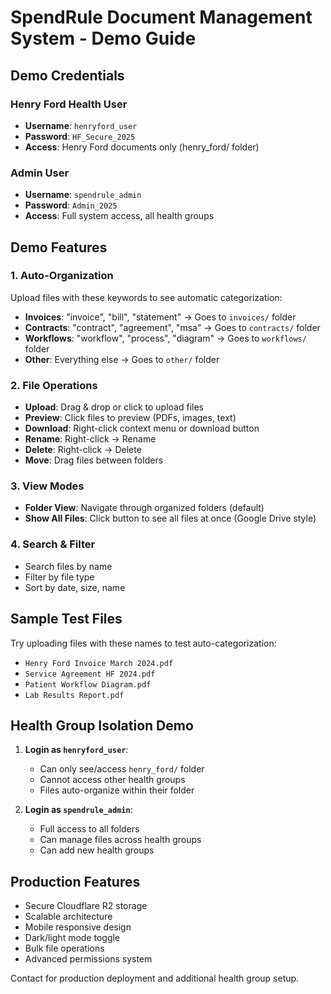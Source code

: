 # SpendRule Document Management System - Demo Guide

## Demo Credentials

### Henry Ford Health User
- **Username**: `henryford_user`
- **Password**: `HF_Secure_2025`
- **Access**: Henry Ford documents only (henry_ford/ folder)

### Admin User  
- **Username**: `spendrule_admin`
- **Password**: `Admin_2025`
- **Access**: Full system access, all health groups

## Demo Features

### 1. Auto-Organization 
Upload files with these keywords to see automatic categorization:
- **Invoices**: "invoice", "bill", "statement" → Goes to `invoices/` folder
- **Contracts**: "contract", "agreement", "msa" → Goes to `contracts/` folder  
- **Workflows**: "workflow", "process", "diagram" → Goes to `workflows/` folder
- **Other**: Everything else → Goes to `other/` folder

### 2. File Operations
- **Upload**: Drag & drop or click to upload files
- **Preview**: Click files to preview (PDFs, images, text)
- **Download**: Right-click context menu or download button
- **Rename**: Right-click → Rename
- **Delete**: Right-click → Delete
- **Move**: Drag files between folders

### 3. View Modes
- **Folder View**: Navigate through organized folders (default)
- **Show All Files**: Click button to see all files at once (Google Drive style)

### 4. Search & Filter
- Search files by name
- Filter by file type
- Sort by date, size, name

## Sample Test Files

Try uploading files with these names to test auto-categorization:
- `Henry Ford Invoice March 2024.pdf`
- `Service Agreement HF 2024.pdf` 
- `Patient Workflow Diagram.pdf`
- `Lab Results Report.pdf`

## Health Group Isolation Demo

1. **Login as `henryford_user`**:
   - Can only see/access `henry_ford/` folder
   - Cannot access other health groups
   - Files auto-organize within their folder

2. **Login as `spendrule_admin`**:
   - Full access to all folders
   - Can manage files across health groups
   - Can add new health groups

## Production Features
- Secure Cloudflare R2 storage
- Scalable architecture
- Mobile responsive design
- Dark/light mode toggle
- Bulk file operations
- Advanced permissions system

Contact for production deployment and additional health group setup.